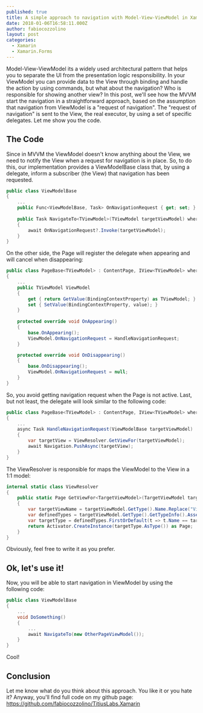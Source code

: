 ```yaml
---
published: true
title: A simple approach to navigation with Model-View-ViewModel in Xamarin.Forms
date: 2018-01-06T16:58:11.000Z
author: fabiocozzolino
layout: post
categories:
  - Xamarin
  - Xamarin.Forms
---
```

Model-View-ViewModel its a widely used architectural pattern that helps you to separate the UI from the presentation logic responsibility. In your ViewModel you can provide data to the View through binding and handle the action by using commands, but what about the navigation? Who is responsible for showing another view?
In this post, we'll see how the MVVM start the navigation in a straightforward approach, based on the assumption that navigation from ViewModel is a "request of navigation". The "request of navigation" is sent to the View, the real executor, by using a set of specific delegates.
Let me show you the code.

## The Code
Since in MVVM the ViewModel doesn't know anything about the View, we need to notify the View when a request for navigation is in place. So, to do this, our implementation provides a ViewModelBase class that, by using a delegate, inform a subscriber (the View) that navigation has been requested. 
~~~ csharp
public class ViewModelBase
{
    ...
    public Func<ViewModelBase, Task> OnNavigationRequest { get; set; }
  
    public Task NavigateTo<TViewModel>(TViewModel targetViewModel) where TViewModel : ViewModelBase
    {
        await OnNavigationRequest?.Invoke(targetViewModel);
    }
}
~~~ 
On the other side, the Page will register the delegate when appearing and will cancel when disappearing:
~~~ csharp
public class PageBase<TViewModel> : ContentPage, IView<TViewModel> where TViewModel:ViewModelBase,new()
{
    ...
    public TViewModel ViewModel
    {
        get { return GetValue(BindingContextProperty) as TViewModel; }
        set { SetValue(BindingContextProperty, value); }
    }
  
    protected override void OnAppearing()
    {
        base.OnAppearing();
        ViewModel.OnNavigationRequest = HandleNavigationRequest;
    }

    protected override void OnDisappearing()
    {
        base.OnDisappearing();
        ViewModel.OnNavigationRequest = null;
    }
}
~~~ 
So, you avoid getting navigation request when the Page is not active. Last, but not least, the delegate will look similar to the following code:
~~~ csharp
public class PageBase<TViewModel> : ContentPage, IView<TViewModel> where TViewModel:ViewModelBase,new()
{
    ...
    async Task HandleNavigationRequest(ViewModelBase targetViewModel)
    {
        var targetView = ViewResolver.GetViewFor(targetViewModel);
        await Navigation.PushAsync(targetView);
    }
}
~~~ 
The ViewResolver is responsible for maps the ViewModel to the View in a 1:1 model:
~~~ csharp
internal static class ViewResolver
{
    public static Page GetViewFor<TargetViewModel>(TargetViewModel targetViewModel) where TargetViewModel : ViewModelBase, new()
    {
        var targetViewName = targetViewModel.GetType().Name.Replace("ViewModel", "Page");
        var definedTypes = targetViewModel.GetType().GetTypeInfo().Assembly.DefinedTypes;
        var targetType = definedTypes.FirstOrDefault(t => t.Name == targetViewName);
        return Activator.CreateInstance(targetType.AsType()) as Page;
    }
}
~~~ 
Obviously, feel free to write it as you prefer.

## Ok, let's use it!
Now, you will be able to start navigation in ViewModel by using the following code:
~~~ csharp
public class ViewModelBase
{
    ...
    void DoSomething()
    {
        ...
        await NavigateTo(new OtherPageViewModel());
    }
}
~~~ 
Cool!

## Conclusion
Let me know what do you think about this approach. You like it or you hate it? Anyway, you'll find full code on my github page: https://github.com/fabiocozzolino/TitiusLabs.Xamarin
